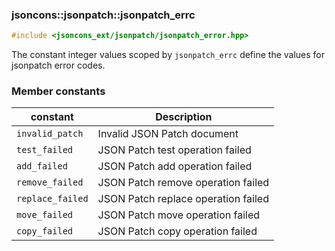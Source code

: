 ### jsoncons::jsonpatch::jsonpatch_errc

```c++
#include <jsoncons_ext/jsonpatch/jsonpatch_error.hpp>
```

The constant integer values scoped by `jsonpatch_errc` define the values for jsonpatch error codes.

### Member constants

constant             |Description
---------------------|------------------------------
`invalid_patch`      |Invalid JSON Patch document
`test_failed`        |JSON Patch test operation failed
`add_failed`         |JSON Patch add operation failed
`remove_failed`      |JSON Patch remove operation failed
`replace_failed`     |JSON Patch replace operation failed
`move_failed`        |JSON Patch move operation failed
`copy_failed`        |JSON Patch copy operation failed 




